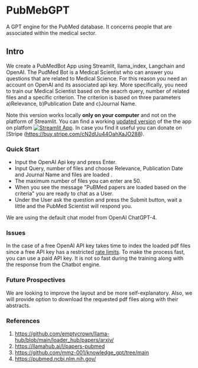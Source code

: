 # PubMebGPT
A GPT  engine for the PubMed database. It concerns people that are associated within the medical sector.


## **Intro**
We create a PubMedBot App  using Streamlit, llama_index, Langchain and OpenAI. The PudMed Bot is a Medical Scientist  who
can answer you  questions that are related to Medical Science. For this reason you need an account on OpenAI and its associated
api key. More specifically, you need to train our Medical Scientist based on the seacrh query,  number of related files and a specific criterion. The criterion is based on three parameters a)Relevance, b)Publication Date and c)Journal Name.

Note this version works locally **only on your computer** and not on the platform of Streamlit.
You can find a working  [updated version](https://github.com/amanatid/ArxivChaBot_StreamLit_Updated/tree/main) of the  the app on  platfom [![Streamlit App](https://static.streamlit.io/badges/streamlit_badge_black_white.svg)](https://amanatid-pubmebgptupdated-streamlit-pubmedapp-updated-kxty2b.streamlit.app/). In case you find it useful you can donate on [Stripe (https://buy.stripe.com/cN2dUu44OahXaJO288).  



### **Quick Start**  
- Input the OpenAI Api key and press Enter.
- Input Query, number of files and choose Relevance, Publication Date and Journal Name and files are loaded .
- The maximum number of files you can enter are 50. 
- When you see the message "PuBMed papers are loaded based on the criteria" you are ready to chat as a User.
- Under the User ask the question and press the Submit button, wait a little and the PubMed Scientist will respond you.

We are using the default chat model from OpenAI ChatGPT-4.

### Issues
In the case of a free OpenAI API key takes time to index the loaded pdf files since a free API key has a restricted [rate limits](https://platform.openai.com/docs/guides/rate-limits/overview). To make the process fast, you can use a paid API key. It is not so fast during the training along with the response from the Chatbot engine.

### Future Prospectives 
We  are looking to improve the layout and be more self-explanatory. Also, we will provide
option to download the requested pdf files along with their abstracts. 

### **References**
1. https://github.com/emptycrown/llama-hub/blob/main/loader_hub/papers/arxiv/
2. https://llamahub.ai/l/papers-pubmed
3. https://github.com/mmz-001/knowledge_gpt/tree/main
4. https://pubmed.ncbi.nlm.nih.gov/
